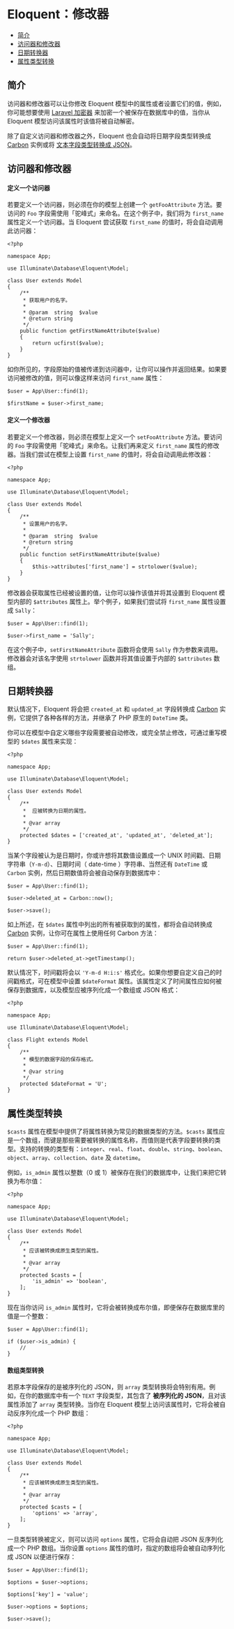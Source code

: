 # Eloquent：修改器

- [简介](#introduction)
- [访问器和修改器](#accessors-and-mutators)
- [日期转换器](#date-mutators)
- [属性类型转换](#attribute-casting)

<a name="introduction"></a>
## 简介

访问器和修改器可以让你修改 Eloquent 模型中的属性或者设置它们的值，例如，你可能想要使用 [Laravel 加密器](/docs/{{version}}/encryption) 来加密一个被保存在数据库中的值，当你从 Eloquent 模型访问该属性时该值将被自动解密。

除了自定义访问器和修改器之外，Eloquent 也会自动将日期字段类型转换成 [Carbon](https://github.com/briannesbitt/Carbon) 实例或将 [文本字段类型转换成 JSON](#attribute-casting)。

<a name="accessors-and-mutators"></a>
## 访问器和修改器

#### 定义一个访问器

若要定义一个访问器，则必须在你的模型上创建一个 `getFooAttribute` 方法。要访问的 `Foo` 字段需使用「驼峰式」来命名。在这个例子中，我们将为 `first_name` 属性定义一个访问器。当 Eloquent 尝试获取 `first_name` 的值时，将会自动调用此访问器：

    <?php

    namespace App;

    use Illuminate\Database\Eloquent\Model;

    class User extends Model
    {
        /**
         * 获取用户的名字。
         *
         * @param  string  $value
         * @return string
         */
        public function getFirstNameAttribute($value)
        {
            return ucfirst($value);
        }
    }

如你所见的，字段原始的值被传递到访问器中，让你可以操作并返回结果。如果要访问被修改的值，则可以像这样来访问 `first_name` 属性：

    $user = App\User::find(1);

    $firstName = $user->first_name;

#### 定义一个修改器

若要定义一个修改器，则必须在模型上定义一个 `setFooAttribute` 方法。要访问的 `Foo` 字段需使用「驼峰式」来命名。让我们再来定义 `first_name` 属性的修改器。当我们尝试在模型上设置 `first_name` 的值时，将会自动调用此修改器：

    <?php

    namespace App;

    use Illuminate\Database\Eloquent\Model;

    class User extends Model
    {
        /**
         * 设置用户的名字。
         *
         * @param  string  $value
         * @return string
         */
        public function setFirstNameAttribute($value)
        {
            $this->attributes['first_name'] = strtolower($value);
        }
    }

修改器会获取属性已经被设置的值，让你可以操作该值并将其设置到 Eloquent 模型内部的 `$attributes` 属性上。举个例子，如果我们尝试将 `first_name` 属性设置成 `Sally`：

    $user = App\User::find(1);

    $user->first_name = 'Sally';

在这个例子中，`setFirstNameAttribute` 函数将会使用 `Sally` 作为参数来调用。修改器会对该名字使用 `strtolower` 函数并将其值设置于内部的 `$attributes` 数组。

<a name="date-mutators"></a>
## 日期转换器

默认情况下，Eloquent 将会把 `created_at` 和 `updated_at` 字段转换成 [Carbon](https://github.com/briannesbitt/Carbon) 实例，它提供了各种各样的方法，并继承了 PHP 原生的 `DateTime` 类。

你可以在模型中自定义哪些字段需要被自动修改，或完全禁止修改，可通过重写模型的 `$dates` 属性来实现：

    <?php

    namespace App;

    use Illuminate\Database\Eloquent\Model;

    class User extends Model
    {
        /**
         *  应被转换为日期的属性。
         *
         * @var array
         */
        protected $dates = ['created_at', 'updated_at', 'deleted_at'];
    }

当某个字段被认为是日期时，你或许想将其数值设置成一个 UNIX 时间戳、日期字符串（`Y-m-d`）、日期时间（ date-time ）字符串、当然还有 `DateTime` 或 `Carbon` 实例，然后日期数值将会被自动保存到数据库中：

    $user = App\User::find(1);

    $user->deleted_at = Carbon::now();

    $user->save();

如上所述，在 `$dates` 属性中列出的所有被获取到的属性，都将会自动转换成 [Carbon](https://github.com/briannesbitt/Carbon) 实例，让你可在属性上使用任何 Carbon 方法：

    $user = App\User::find(1);

    return $user->deleted_at->getTimestamp();

默认情况下，时间戳将会以 `'Y-m-d H:i:s'` 格式化。如果你想要自定义自己的时间戳格式，可在模型中设置 `$dateFormat` 属性。该属性定义了时间属性应如何被保存到数据库，以及模型应被序列化成一个数组或 JSON 格式：

    <?php

    namespace App;

    use Illuminate\Database\Eloquent\Model;

    class Flight extends Model
    {
        /**
         * 模型的数据字段的保存格式。
         *
         * @var string
         */
        protected $dateFormat = 'U';
    }

<a name="attribute-casting"></a>
## 属性类型转换

`$casts` 属性在模型中提供了将属性转换为常见的数据类型的方法。`$casts` 属性应是一个数组，而键是那些需要被转换的属性名称，而值则是代表字段要转换的类型。支持的转换的类型有：`integer`、`real`、`float`、`double`、`string`、`boolean`、`object`、`array`、`collection`、`date` 及 `datetime`。

例如，`is_admin` 属性以整数（0 或 1）被保存在我们的数据库中，让我们来把它转换为布尔值：

    <?php

    namespace App;

    use Illuminate\Database\Eloquent\Model;

    class User extends Model
    {
        /**
         * 应该被转换成原生类型的属性。
         *
         * @var array
         */
        protected $casts = [
            'is_admin' => 'boolean',
        ];
    }

现在当你访问 `is_admin` 属性时，它将会被转换成布尔值，即便保存在数据库里的值是一个整数：

    $user = App\User::find(1);

    if ($user->is_admin) {
        //
    }

#### 数组类型转换

若原本字段保存的是被序列化的 JSON，则 `array` 类型转换将会特别有用。例如，在你的数据库中有一个 `TEXT` 字段类型，其包含了 **被序列化的 JSON**，且对该属性添加了 `array` 类型转换。当你在 Eloquent 模型上访问该属性时，它将会被自动反序列化成一个 PHP 数组：

    <?php

    namespace App;

    use Illuminate\Database\Eloquent\Model;

    class User extends Model
    {
        /**
         * 应该被转换成原生类型的属性。
         *
         * @var array
         */
        protected $casts = [
            'options' => 'array',
        ];
    }

一旦类型转换被定义，则可以访问 `options` 属性，它将会自动把 JSON 反序列化成一个 PHP 数组。当你设置 `options` 属性的值时，指定的数组将会被自动序列化成 JSON 以便进行保存：

    $user = App\User::find(1);

    $options = $user->options;

    $options['key'] = 'value';

    $user->options = $options;

    $user->save();
